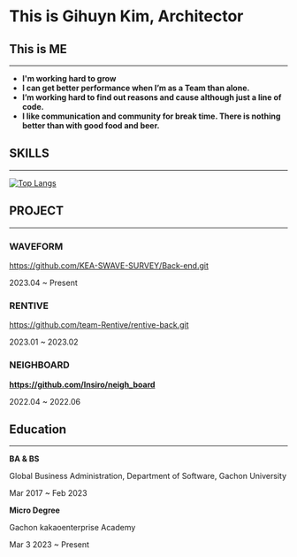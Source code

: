 # This is Gihuyn Kim, Architector

## This is ME

---

- **I'm working hard to grow**
- **I can get better performance when I’m as a Team than alone.**
- **I’m working hard to find out reasons and cause although just a line of code.**
- **I like communication and community for break time. There is nothing better than with good food and beer.**

## SKILLS

---
[![Top Langs](https://github-readme-stats.vercel.app/api/top-langs/?username=kimgihean)](https://github.com/kimgihean/github-readme-stats)

## PROJECT

---

### WAVEFORM

https://github.com/KEA-SWAVE-SURVEY/Back-end.git

2023.04 ~ Present

### RENTIVE

https://github.com/team-Rentive/rentive-back.git

2023.01 ~ 2023.02

### NEIGHBOARD

**https://github.com/Insiro/neigh_board**

2022.04 ~ 2022.06

## Education

---

**BA & BS**

Global Business Administration, Department of Software, Gachon University

Mar 2017 ~ Feb 2023

**Micro Degree**

Gachon kakaoenterprise Academy

Mar 3 2023 ~ Present

<!--
**kimgihean/kimgihean** is a ✨ _special_ ✨ repository because its `README.md` (this file) appears on your GitHub profile.

Here are some ideas to get you started:

- 🔭 I’m currently working on ...
- 🌱 I’m currently learning ...
- 👯 I’m looking to collaborate on ...
- 🤔 I’m looking for help with ...
- 💬 Ask me about ...
- 📫 How to reach me: ...
- 😄 Pronouns: ...
- ⚡ Fun fact: ...
-->
